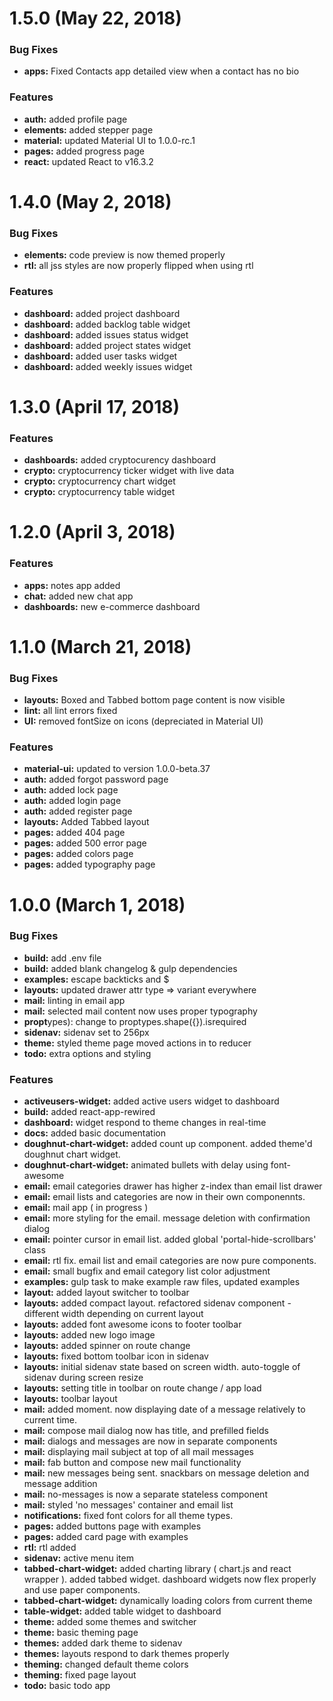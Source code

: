 <a name="1.5.0"></a>
# 1.5.0 (May 22, 2018)


### Bug Fixes


* **apps:** Fixed Contacts app detailed view when a contact has no bio

### Features


* **auth:** added profile page
* **elements:** added stepper page
* **material:** updated Material UI to 1.0.0-rc.1
* **pages:** added progress page
* **react:** updated React to v16.3.2


<a name="1.4.0"></a>
# 1.4.0 (May 2, 2018)


### Bug Fixes


* **elements:** code preview is now themed properly
* **rtl:** all jss styles are now properly flipped when using rtl

### Features


* **dashboard:** added project dashboard
* **dashboard:** added backlog table widget
* **dashboard:** added issues status widget
* **dashboard:** added project states widget
* **dashboard:** added user tasks widget
* **dashboard:** added weekly issues widget


<a name="1.3.0"></a>
# 1.3.0 (April 17, 2018)


### Features


* **dashboards:** added cryptocurency dashboard
* **crypto:** cryptocurrency ticker widget with live data
* **crypto:** cryptocurrency chart widget
* **crypto:** cryptocurrency table widget


<a name="1.2.0"></a>
# 1.2.0 (April 3, 2018)


### Features


* **apps:** notes app added
* **chat:** added new chat app
* **dashboards:** new e-commerce dashboard


<a name="1.1.0"></a>
# 1.1.0 (March 21, 2018)


### Bug Fixes


* **layouts:** Boxed and Tabbed bottom page content is now visible
* **lint:** all lint errors fixed
* **UI:** removed fontSize on icons (depreciated in Material UI)

### Features

* **material-ui:** updated to version 1.0.0-beta.37
* **auth:** added forgot password page
* **auth:** added lock page
* **auth:** added login page
* **auth:** added register page
* **layouts:** Added Tabbed layout
* **pages:** added 404 page
* **pages:** added 500 error page
* **pages:** added colors page
* **pages:** added typography page


<a name="1.0.0"></a>
# 1.0.0 (March 1, 2018)


### Bug Fixes

* **build:** add .env file
* **build:** added blank changelog & gulp dependencies
* **examples:** escape backticks and $
* **layouts:** updated drawer attr type => variant everywhere
* **mail:** linting in email app
* **mail:** selected mail content now uses proper typography
* **propt**ypes): change to proptypes.shape({}).isrequired
* **sidenav:** sidenav set to 256px
* **theme:** styled theme page moved actions in to reducer
* **todo:** extra options and styling


### Features

* **activeusers-widget:** added active users widget to dashboard
* **build:** added react-app-rewired
* **dashboard:** widget respond to theme changes in real-time
* **docs:** added basic documentation
* **doughnut-chart-widget:** added count up component. added theme'd doughnut chart widget.
* **doughnut-chart-widget:** animated bullets with delay using font-awesome
* **email:** email categories drawer has higher z-index than email list drawer
* **email:** email lists and categories are now in their own componennts.
* **email:** mail app ( in progress )
* **email:** more styling for the email. message deletion with confirmation dialog
* **email:** pointer cursor in email list. added global 'portal-hide-scrollbars' class
* **email:** rtl fix. email list and email categories are now pure components.
* **email:** small bugfix and email category list color adjustment
* **examples:** gulp task to make example raw files, updated examples
* **layout:** added layout switcher to toolbar
* **layouts:** added compact layout. refactored sidenav component - different width depending on current layout
* **layouts:** added font awesome icons to footer toolbar
* **layouts:** added new logo image
* **layouts:** added spinner on route change
* **layouts:** fixed bottom toolbar icon in sidenav
* **layouts:** initial sidenav state based on screen width. auto-toggle of sidenav during screen resize
* **layouts:** setting title in toolbar on route change / app load
* **layouts:** toolbar layout
* **mail:** added moment. now displaying date of a message relatively to current time.
* **mail:** compose mail dialog now has title, and prefilled fields
* **mail:** dialogs and messages are now in separate components
* **mail:** displaying mail subject at top of all mail messages
* **mail:** fab button and compose new mail functionality
* **mail:** new messages being sent. snackbars on message deletion and message addition
* **mail:** no-messages is now a separate stateless component
* **mail:** styled 'no messages' container and email list
* **notifications:** fixed font colors for all theme types.
* **pages:** added buttons page with examples
* **pages:** added card page with examples
* **rtl:** rtl added
* **sidenav:** active menu item
* **tabbed-chart-widget:** added charting library ( chart.js and react wrapper ). added tabbed widget. dashboard widgets now flex properly and use paper components.
* **tabbed-chart-widget:** dynamically loading colors from current theme
* **table-widget:** added table widget to dashboard
* **theme:** added some themes and switcher
* **theme:** basic theming page
* **themes:** added dark theme to sidenav
* **themes:** layouts respond to dark themes properly
* **theming:** changed default theme colors
* **theming:** fixed page layout
* **todo:** basic todo app



